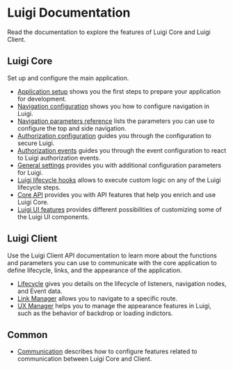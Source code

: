 # Luigi Documentation

Read the documentation to explore the features of Luigi Core and Luigi Client.

## Luigi Core

Set up and configure the main application.

* [Application setup](application-setup.md) shows you the first steps to prepare your application for development.
* [Navigation configuration](navigation-configuration.md) shows you how to configure navigation in Luigi.
* [Navigation parameters reference](navigation-parameters-reference.md) lists the parameters you can use to configure the top and side navigation.
* [Authorization configuration](authorization-configuration.md) guides you through the configuration to secure Luigi.
* [Authorization events](authorization-events.md) guides you through the event configuration to react to Luigi authorization events.
* [General settings](general-settings.md) provides you with additional configuration parameters for Luigi.
* [Luigi lifecycle hooks](lifecycle-hooks.md) allows to execute custom logic on any of the Luigi lifecycle steps.
* [Core API](luigi-core-api.md) provides you with API features that help you enrich and use Luigi Core.
* [Luigi UI features](luigi-ux-features.md) provides different possibilities of customizing some of the Luigi UI components.


## Luigi Client

Use the Luigi Client API documentation to learn more about the functions and parameters you can use to communicate with the core application to define lifecycle, links, and the appearance of the application.

* [Lifecycle](luigi-client-api.md#lifecycle) gives you details on the lifecycle of listeners, navigation nodes, and Event data.
* [Link Manager](luigi-client-api.md#linkmanager) allows you to navigate to a specific route. 
* [UX Manager](luigi-client-api.md#uxmanager) helps you to manage the appearance features in Luigi, such as the behavior of backdrop or loading indictors.

## Common
* [Communication](communication.md) describes how to configure features related to communication between Luigi Core and Client.
